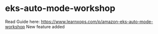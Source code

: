 # eks-auto-mode-workshop
Read Guide here: https://www.learnxops.com/p/amazon-eks-auto-mode-workshop
New feature added
